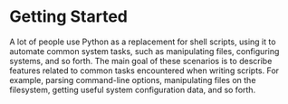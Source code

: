 # Getting Started

A lot of people use Python as a replacement for shell scripts, using it to automate common system tasks, such as manipulating files, configuring systems, and so forth. The main goal of these scenarios is to describe features related to common tasks encountered when writing scripts. For example, parsing command-line options, manipulating files on the filesystem, getting useful system configuration data, and so forth. 